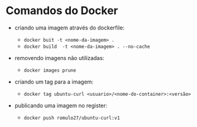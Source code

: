 # Comandos do Docker

- criando uma imagem através do dockerfile:
  - `docker buit -t <nome-da-imagem> .`
  - `docker build  -t <nome-da-imagem> . --no-cache`

- removendo imagens não utilizadas:
  - `docker images prune`

- criando um tag para a imagem:
  - `docker tag ubuntu-curl <usuario>/<nome-do-container>:<versão>`

- publicando uma imagem no register:
  - `docker push romulo27/ubuntu-curl:v1`